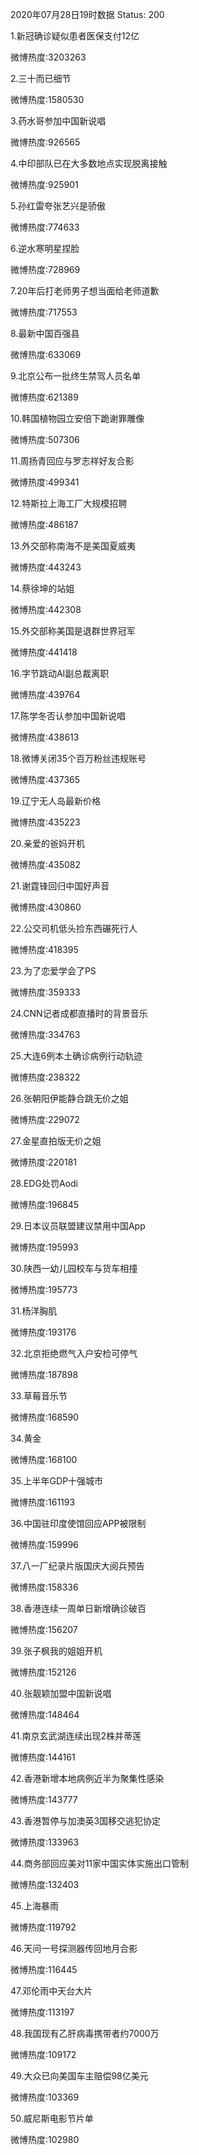 2020年07月28日19时数据
Status: 200

1.新冠确诊疑似患者医保支付12亿

微博热度:3203263

2.三十而已细节

微博热度:1580530

3.药水哥参加中国新说唱

微博热度:926565

4.中印部队已在大多数地点实现脱离接触

微博热度:925901

5.孙红雷夸张艺兴是骄傲

微博热度:774633

6.逆水寒明星捏脸

微博热度:728969

7.20年后打老师男子想当面给老师道歉

微博热度:717553

8.最新中国百强县

微博热度:633069

9.北京公布一批终生禁驾人员名单

微博热度:621389

10.韩国植物园立安倍下跪谢罪雕像

微博热度:507306

11.周扬青回应与罗志祥好友合影

微博热度:499341

12.特斯拉上海工厂大规模招聘

微博热度:486187

13.外交部称南海不是美国夏威夷

微博热度:443243

14.蔡徐坤的站姐

微博热度:442308

15.外交部称美国是退群世界冠军

微博热度:441418

16.字节跳动AI副总裁离职

微博热度:439764

17.陈学冬否认参加中国新说唱

微博热度:438613

18.微博关闭35个百万粉丝违规账号

微博热度:437365

19.辽宁无人岛最新价格

微博热度:435223

20.亲爱的爸妈开机

微博热度:435082

21.谢霆锋回归中国好声音

微博热度:430860

22.公交司机低头捡东西碾死行人

微博热度:418395

23.为了恋爱学会了PS

微博热度:359333

24.CNN记者成都直播时的背景音乐

微博热度:334763

25.大连6例本土确诊病例行动轨迹

微博热度:238322

26.张朝阳伊能静合跳无价之姐

微博热度:229072

27.金星直拍版无价之姐

微博热度:220181

28.EDG处罚Aodi

微博热度:196845

29.日本议员联盟建议禁用中国App

微博热度:195993

30.陕西一幼儿园校车与货车相撞

微博热度:195773

31.杨洋胸肌

微博热度:193176

32.北京拒绝燃气入户安检可停气

微博热度:187898

33.草莓音乐节

微博热度:168590

34.黄金

微博热度:168100

35.上半年GDP十强城市

微博热度:161193

36.中国驻印度使馆回应APP被限制

微博热度:159996

37.八一厂纪录片版国庆大阅兵预告

微博热度:158336

38.香港连续一周单日新增确诊破百

微博热度:156207

39.张子枫我的姐姐开机

微博热度:152126

40.张靓颖加盟中国新说唱

微博热度:148464

41.南京玄武湖连续出现2株并蒂莲

微博热度:144161

42.香港新增本地病例近半为聚集性感染

微博热度:143777

43.香港暂停与加澳英3国移交逃犯协定

微博热度:133963

44.商务部回应美对11家中国实体实施出口管制

微博热度:132403

45.上海暴雨

微博热度:119792

46.天问一号探测器传回地月合影

微博热度:116445

47.邓伦雨中天台大片

微博热度:113197

48.我国现有乙肝病毒携带者约7000万

微博热度:109172

49.大众已向美国车主赔偿98亿美元

微博热度:103369

50.威尼斯电影节片单

微博热度:102980

